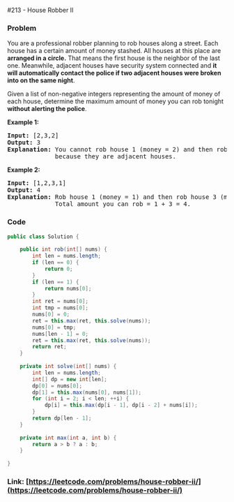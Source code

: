 #213 - House Robber II

### Problem
<p>You are a professional robber planning to rob houses along a street. Each house has a certain amount of money stashed. All houses at this place are <strong>arranged in a circle.</strong> That means the first house is the neighbor of the last one. Meanwhile, adjacent houses have security system connected and&nbsp;<b>it will automatically contact the police if two adjacent houses were broken into on the same night</b>.</p>

<p>Given a list of non-negative integers representing the amount of money of each house, determine the maximum amount of money you can rob tonight <strong>without alerting the police</strong>.</p>

<p><strong>Example 1:</strong></p>

<pre>
<strong>Input:</strong> [2,3,2]
<strong>Output:</strong> 3
<strong>Explanation:</strong> You cannot rob house 1 (money = 2) and then rob house 3 (money = 2),
&nbsp;            because they are adjacent houses.
</pre>

<p><strong>Example 2:</strong></p>

<pre>
<strong>Input:</strong> [1,2,3,1]
<strong>Output:</strong> 4
<strong>Explanation:</strong> Rob house 1 (money = 1) and then rob house 3 (money = 3).
&nbsp;            Total amount you can rob = 1 + 3 = 4.</pre>


### Code
```java
public class Solution {
    
    public int rob(int[] nums) {
        int len = nums.length;
        if (len == 0) {
            return 0;
        }
        if (len == 1) {
            return nums[0];
        }
        int ret = nums[0];
        int tmp = nums[0];
        nums[0] = 0;
        ret = this.max(ret, this.solve(nums));
        nums[0] = tmp;
        nums[len - 1] = 0;
        ret = this.max(ret, this.solve(nums));
        return ret;
    }
    
    private int solve(int[] nums) {
        int len = nums.length;
        int[] dp = new int[len];
        dp[0] = nums[0];
        dp[1] = this.max(nums[0], nums[1]);
        for (int i = 2; i < len; ++i) {
            dp[i] = this.max(dp[i - 1], dp[i - 2] + nums[i]);
        }
        return dp[len - 1];
    }
    
    private int max(int a, int b) {
        return a > b ? a : b;
    }
    
}
```
### Link: [https://leetcode.com/problems/house-robber-ii/](https://leetcode.com/problems/house-robber-ii/)
